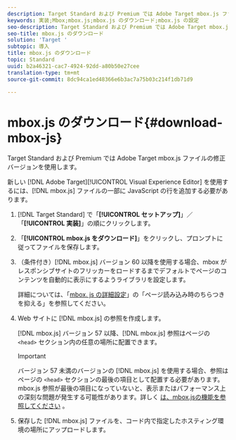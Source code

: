 ```yaml
---
description: Target Standard および Premium では Adobe Target mbox.js ファイルの修正バージョンを使用します。
keywords: 実装;Mbox;mbox.js;mbox.js のダウンロード;mbox.js の設定
seo-description: Target Standard および Premium では Adobe Target mbox.js ファイルの修正バージョンを使用します。
seo-title: mbox.js のダウンロード
solution: 'Target '
subtopic: 導入
title: mbox.js のダウンロード
topic: Standard
uuid: b2a46321-cac7-4924-92dd-a80b50e27cee
translation-type: tm+mt
source-git-commit: 8dc94ca1ed48366e6b3ac7a75b03c214f1db71d9

---
```



# mbox.js のダウンロード{#download-mbox-js}

Target Standard および Premium では Adobe Target mbox.js ファイルの修正バージョンを使用します。

新しい [!DNL Adobe Target][!UICONTROL  Visual Experience Editor] を使用するには、[!DNL mbox.js] ファイルの一部に JavaScript の行を追加する必要があります。

1. [!DNL Target Standard] で「**[!UICONTROL セットアップ]**」／「**[!UICONTROL 実装]**」の順にクリックします。
1. 「**[!UICONTROL mbox.js をダウンロード]**」をクリックし、プロンプトに従ってファイルを保存します。
1. （条件付き）[!DNL mbox.js] バージョン 60 以降を使用する場合、mbox がレスポンシブサイトのフリッカーをロードするまでデフォルトでページのコンテンツを自動的に表示にするようライブラリを設定します。

   詳細については、「[mbox. js の詳細設定](../../../c-implementing-target/c-implementing-target-for-client-side-web/t-mbox-download/advanced-mboxjs-settings.md#reference_A9C8DAC6DF7743EDBCF1D71F8F20843C)」の「ページ読み込み時のちらつきを抑える」を参照してください。

1. Web サイトに [!DNL mbox.js] の参照を作成します。

   [!DNL mbox.js] バージョン 57 以降、[!DNL mbox.js] 参照はページの `<head>` セクション内の任意の場所に配置できます。

   >[!IMPORTANT]
   >
   >バージョン 57 未満のバージョンの [!DNL mbox.js] を使用する場合、参照はページの `<head>` セクションの最後の項目として配置する必要があります。mbox.js 参照が最後の項目になっていないと、表示またはパフォーマンス上の深刻な問題が発生する可能性があります。詳しく [は、mbox.jsの機能を参照してください](/help/c-implementing-target/c-implementing-target-for-client-side-web/t-mbox-download/mbox-technical.md) 。

1. 保存した [!DNL mbox.js] ファイルを、コード内で指定したホスティング環境の場所にアップロードします。
